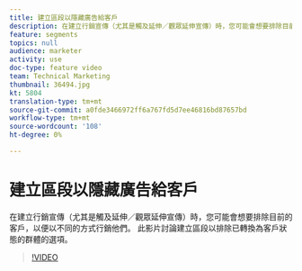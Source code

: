 ```yaml
---
title: 建立區段以隱藏廣告給客戶
description: 在建立行銷宣傳（尤其是觸及延伸／觀眾延伸宣傳）時，您可能會想要排除目前的客戶，以便以不同的方式行銷他們。 此影片討論建立區段以排除已轉換為客戶狀態的群體的選項。
feature: segments
topics: null
audience: marketer
activity: use
doc-type: feature video
team: Technical Marketing
thumbnail: 36494.jpg
kt: 5804
translation-type: tm+mt
source-git-commit: a0fde3466972ff6a767fd5d7ee46816bd87657bd
workflow-type: tm+mt
source-wordcount: '108'
ht-degree: 0%

---
```



# 建立區段以隱藏廣告給客戶

在建立行銷宣傳（尤其是觸及延伸／觀眾延伸宣傳）時，您可能會想要排除目前的客戶，以便以不同的方式行銷他們。 此影片討論建立區段以排除已轉換為客戶狀態的群體的選項。

>[!VIDEO](https://video.tv.adobe.com/v/36494/?quality=12&learn=on)
